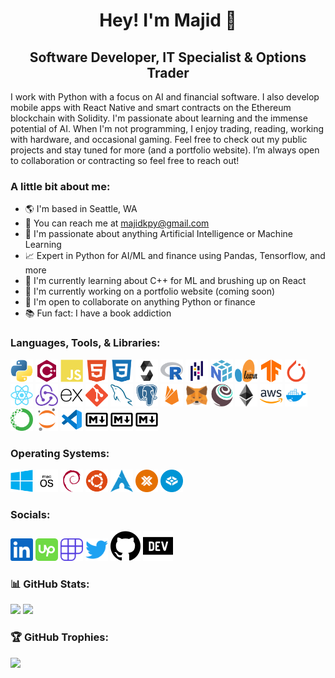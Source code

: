 <h1 align="center">Hey! I'm Majid 👋</h1>
<h2 align="center">Software Developer, IT Specialist & Options Trader</h2>

I work with Python with a focus on AI and financial software. I also develop mobile apps with React Native and smart contracts on the Ethereum blockchain with Solidity. I'm passionate about learning and the immense potential of AI. When I'm not programming, I enjoy trading, reading, working with hardware, and occasional gaming. Feel free to check out my public projects and stay tuned for more (and a portfolio website). I’m always open to collaboration or contracting so feel free to reach out!

### A little bit about me:
- 🌎 I'm based in Seattle, WA
- 📧 You can reach me at [majidkpy@gmail.com](mailto:majidkpy@gmail.com)
- 🤖 I'm passionate about anything Artificial Intelligence or Machine Learning
- 📈 Expert in Python for AI/ML and finance using Pandas, Tensorflow, and more
- 🌱 I'm currently learning about C++ for ML and brushing up on React
- 📁 I'm currently working on a portfolio website (coming soon) <!-- -  All of my projects are available at [coming](soon) -->
- 🤝 I'm open to collaborate on anything Python or finance
- 📚 Fun fact: I have a book addiction

### Languages, Tools, & Libraries:

<p align="left">
    <a href="https://www.python.org/" target="_blank" rel="noreferrer"><img src="./imgs/tools/python.svg" width="36" height="36" alt="Python"/></a>
    <!-- <a href="https://docs.microsoft.com/en-us/cpp/?view=msvc-170" target="_blank" rel="noreferrer"><img src="./imgs/tools/c.svg" width="36" height="36" alt="C"/></a> -->
    <a href="https://docs.microsoft.com/en-us/cpp/?view=msvc-170" target="_blank" rel="noreferrer"><img src="./imgs/tools/cpp.svg" width="36" height="36" alt="C++"/></a>
    <!-- <a href="https://developer.nvidia.com/cuda-zone" target="_blank" rel="noreferrer"><img src="./imgs/tools/cuda.svg" width="36" height="36" alt="CUDA"/></a> -->
    <a href="https://developer.mozilla.org/en-US/docs/Web/JavaScript" target="_blank" rel="noreferrer"><img src="./imgs/tools/javascript.svg" width="36" height="36" alt="JavaScript"/></a>
    <a href="https://developer.mozilla.org/en-US/docs/Glossary/HTML5" target="_blank" rel="noreferrer"><img src="./imgs/tools/html.svg" width="36" height="36" alt="HTML"/></a>
    <a href="https://www.w3.org/TR/CSS/#css" target="_blank" rel="noreferrer"><img src="./imgs/tools/css.svg" width="36" height="36" alt="CSS"/></a>
    <a href="https://soliditylang.org/"><picture>
        <source media="(prefers-color-scheme: light)" srcset="./imgs/tools/solidity-light.svg" width="36" height="36">
        <source media="(prefers-color-scheme: dark)" srcset="./imgs/tools/solidity-dark.svg" width="36" height="36">
        <img alt="Solidity" src="./imgs/tools/solidity-light.svg" width="36" height="36"></picture></a>
    <a href="https://www.r-project.org/" target="_blank" rel="noreferrer"><img src="./imgs/tools/r.svg" width="36" height="36" alt="R"/></a>
    <a href="https://pandas.pydata.org/" target="_blank" rel="noreferrer"><img src="./imgs/tools/pandas.svg" width="36" height="36" alt="Pandas"/></a>
    <a href="https://numpy.org/" target="_blank" rel="noreferrer"><img src="./imgs/tools/numpy.svg" width="36" height="36" alt="NumPy"/></a>
    <a href="https://scikit-learn.org/stable/" target="_blank" rel="noreferrer"><img src="./imgs/tools/scikit-learn.svg" width="36" height="36" alt="Scikit-learn"/></a>
    <a href="https://www.tensorflow.org/" target="_blank" rel="noreferrer"><img src="./imgs/tools/tensorflow.svg" width="36" height="36" alt="Tensorflow"/></a>
    <a href="https://pytorch.org/" target="_blank" rel="noreferrer"><img src="./imgs/tools/pytorch.svg" width="36" height="36" alt="PyTorch"/></a>
    <a href="https://reactjs.org/" target="_blank" rel="noreferrer"><img src="./imgs/tools/react.svg" width="36" height="36" alt="React.js"/></a>
    <a href="https://redux.js.org/" target="_blank" rel="noreferrer"><img src="./imgs/tools/redux.svg" width="36" height="36" alt="Redux.js"/></a>
    <a href="https://expressjs.com/"><picture>
        <source media="(prefers-color-scheme: light)" srcset="./imgs/tools/express-light.svg" width="36" height="36">
        <source media="(prefers-color-scheme: dark)" srcset="./imgs/tools/express-dark.svg" width="36" height="36">
        <img alt="Express.js" src="./imgs/tools/express-light.svg" width="36" height="36"></picture></a>
    <a href="https://git-scm.com/" target="_blank" rel="noreferrer"><img src="./imgs/tools/git.svg" width="36" height="36" alt="Git"/></a>
    <a href="https://www.mysql.com/" target="_blank" rel="noreferrer"><img src="./imgs/tools/mysql.svg" width="36" height="36" alt="MySQL"/></a>
    <a href="https://www.postgresql.org/" target="_blank" rel="noreferrer"><img src="./imgs/tools/postgresql.svg" width="36" height="36" alt="PostgreSQL"/></a>
    <a href="https://firebase.google.com/" target="_blank" rel="noreferrer"><img src="./imgs/tools/firebase.svg" width="36" height="36" alt="Firebase"/></a>
    <a href="https://metamask.io/" target="_blank" rel="noreferrer"><img src="./imgs/tools/metamask.svg" width="36" height="36" alt="MetaMask"/></a>
    <a href="https://trufflesuite.com" target="_blank" rel="noreferrer"><img src="./imgs/tools/truffle.svg" width="36" height="36" alt="Truffle"/></a>
    <a href="https://ethereum.org/en/" target="_blank" rel="noreferrer"><img src="./imgs/tools/ethereum.svg" width="36" height="36" alt="Ethereum"/></a>
    <a href="https://aws.amazon.com/"><picture>
        <source media="(prefers-color-scheme: light)" srcset="./imgs/tools/aws-light.svg" width="36" height="36">
        <source media="(prefers-color-scheme: dark)" srcset="./imgs/tools/aws-dark.svg" width="36" height="36">
        <img alt="Amazon Web Services" src="./imgs/tools/aws-light.svg" width="36" height="36"></picture></a>
    <a href="https://www.docker.com/" target="_blank" rel="noreferrer"><img src="./imgs/tools/docker.svg" width="36" height="36" alt="Docker"/></a>
    <!-- <a href="https://kubernetes.io/" target="_blank" rel="noreferrer"><img src="./imgs/tools/kubernetes.svg" width="36" height="36" alt="Kubernetes"/></a> -->
    <a href="https://anaconda.org/" target="_blank" rel="noreferrer"><img src="./imgs/tools/anaconda.svg" width="36" height="36" alt="Anaconda"/></a>
    <a href="https://jupyter.org/" target="_blank" rel="noreferrer"><img src="./imgs/tools/jupyter.svg" width="36" height="36" alt="Jupyter"/></a>
    <a href="https://code.visualstudio.com/" target="_blank" rel="noreferrer"><img src="./imgs/tools/vscode.svg" width="36" height="36" alt="Visual Studio Code"/></a>
    <a href="https://daringfireball.net/projects/markdown/"><picture>
        <source media="(prefers-color-scheme: light)" srcset="./imgs/tools/markdown-light.svg" width="36" height="36">
        <source media="(prefers-color-scheme: dark)" srcset="./imgs/tools/markdown-dark.svg" width="36" height="36">
        <img alt="Markdown" src="./imgs/tools/markdown-light.svg" width="36" height="36"></picture></a>
    <a href="https://zsh.sourceforge.io/"><picture>
        <source media="(prefers-color-scheme: light)" srcset="./imgs/tools/zsh-light.svg" width="36" height="36">
        <source media="(prefers-color-scheme: dark)" srcset="./imgs/tools/zsh-dark.svg" width="36" height="36">
        <img alt="ZSH" src="./imgs/tools/markdown-light.svg" width="36" height="36"></picture></a>
    <a href="https://www.gnu.org/software/bash/"><picture>
        <source media="(prefers-color-scheme: light)" srcset="./imgs/tools/bash-light.svg" width="36" height="36">
        <source media="(prefers-color-scheme: dark)" srcset="./imgs/tools/bash-dark.svg" width="36" height="36">
        <img alt="Bash" src="./imgs/tools/markdown-light.svg" width="36" height="36"></picture></a>
</p>

### Operating Systems:

<p align="left">
    <a href="https://www.microsoft.com/en-us/windows" target="_blank" rel="noreferrer"><img src="./imgs/tools/windows.svg" width="36" height="36" alt="Windows"/></a>
    <a href="https://www.apple.com/macos/"><picture>
        <source media="(prefers-color-scheme: light)" srcset="./imgs/tools/macos-light.svg" width="36" height="36">
        <source media="(prefers-color-scheme: dark)" srcset="./imgs/tools/macos-dark.svg" width="36" height="36">
        <img alt="MacOS" src="./imgs/tools/macos-light.svg" width="36" height="36"></picture></a>
    <a href="https://www.debian.org/" target="_blank" rel="noreferrer"><img src="./imgs/tools/debian.svg" width="36" height="36" alt="Debian"/></a>
    <a href="https://ubuntu.com/" target="_blank" rel="noreferrer"><img src="./imgs/tools/ubuntu.svg" width="36" height="36" alt="Ubuntu"/></a>
    <a href="https://archlinux.org/" target="_blank" rel="noreferrer"><img src="./imgs/tools/archlinux.svg" width="36" height="36" alt="Arch Linux"/></a>
    <a href="https://www.proxmox.com/en/" target="_blank" rel="noreferrer"><img src="./imgs/tools/proxmox.svg" width="36" height="36" alt="Proxmox"/></a>
    <a href="https://www.truenas.com/" target="_blank" rel="noreferrer"><img src="./imgs/tools/truenas.svg" width="36" height="36" alt="TrueNAS"/></a>
</p>

### Socials:

<p align="left">
    <a href="https://www.linkedin.com/in/majid-kouki" target="_blank" rel="noreferrer"> <img src="./imgs/socials/linkedin.svg" width="36" height="36"/></a>
    <a href="https://www.upwork.com/freelancers/~016dffc63782f0d13d" target="_blank" rel="noreferrer"> <img src="./imgs/socials/upwork.svg" width="36" height="36"/></a>
    <a href="https://www.polywork.com/majid_kouki" target="_blank" rel="noreferrer"> <img src="./imgs/socials/polywork.svg" width="36" height="36"/></a>
    <a href="https://www.twitter.com/MajidKouki" target="_blank" rel="noreferrer"> <img src="./imgs/socials/twitter.svg" width="36" height="36"/></a>
    <a href="https://www.github.com/majidkouki"><picture>
        <source media="(prefers-color-scheme: light)" srcset="./imgs/socials/github-light.svg" width="36" height="36">
        <source media="(prefers-color-scheme: dark)" srcset="./imgs/socials/github-dark.svg" width="36" height="36">
        <img src="./imgs/socials/github-light.svg"></picture></a> 
    <a href="https://www.dev.to/majidkouki"><picture>
        <source media="(prefers-color-scheme: light)" srcset="./imgs/socials/dev-light.svg" width="36" height="36">
        <source media="(prefers-color-scheme: dark)" srcset="./imgs/socials/dev-dark.svg" width="36" height="36">
        <img src="./imgs/socials/dev-light.svg"></picture></a>
</p>

### 📊 GitHub Stats:

![](https://github-readme-stats.vercel.app/api?username=majidkouki&theme=transparent&hide_border=false&include_all_commits=false&count_private=true)
![](https://github-readme-streak-stats.herokuapp.com/?user=majidkouki&theme=transparent&hide_border=false)
<!-- ![](https://github-readme-stats.vercel.app/api/top-langs/?username=majidkouki&theme=transparent&hide_border=false&include_all_commits=false&count_private=true&layout=compact) -->
<!-- Temporarily disabled till non-repo projects accounted for -->

### 🏆 GitHub Trophies:

![](https://github-profile-trophy.vercel.app/?username=majidkouki&theme=radical&no-frame=false&no-bg=true&margin-w=6)
